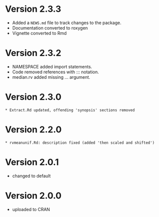 # Version 2.3.3
  * Added a `NEWS.md` file to track changes to the package.
  * Documentation converted to roxygen
  * Vignette converted to Rmd

# Version 2.3.2
  * NAMESPACE added import statements.
  * Code removed references with ::: notation.
  * median.rv added missing ... argument.

# Version 2.3.0
	* Extract.Rd updated, offending 'synopsis' sections removed

# Version 2.2.0
	* rvmeanunif.Rd: description fixed (added 'then scaled and shifted')

# Version 2.0.1
  * changed to default

# Version 2.0.0 
  * uploaded to CRAN
